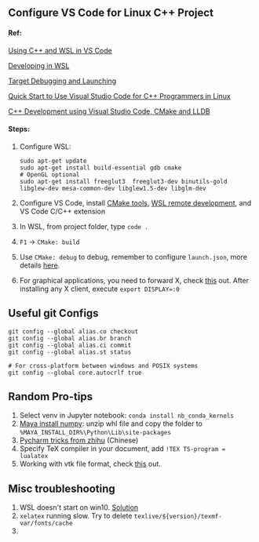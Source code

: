 ## Configure VS Code for Linux C++ Project

#### Ref:

[Using C++ and WSL in VS Code](https://code.visualstudio.com/docs/cpp/config-wsl)

[Developing in WSL](https://code.visualstudio.com/docs/remote/wsl)

[Target Debugging and Launching](https://vector-of-bool.github.io/docs/vscode-cmake-tools/debugging.html)

[Quick Start to Use Visual Studio Code for C++ Programmers in Linux](https://www.codeproject.com/Articles/1184735/Quick-Start-to-Use-Visual-Studio-Code-for-Cplusplu)

[C++ Development using Visual Studio Code, CMake and LLDB](https://medium.com/audelabs/c-development-using-visual-studio-code-cmake-and-lldb-d0f13d38c563)



#### Steps:

1. Configure WSL:

   ```
   sudo apt-get update
   sudo apt-get install build-essential gdb cmake
   # OpenGL optional
   sudo apt-get install freeglut3  freeglut3-dev binutils-gold libglew-dev mesa-common-dev libglew1.5-dev libglm-dev 
   ```

2. Configure VS Code, install [CMake tools](https://marketplace.visualstudio.com/items?itemName=vector-of-bool.cmake-tools), [WSL remote development](https://marketplace.visualstudio.com/items?itemName=ms-vscode-remote.vscode-remote-extensionpack), and VS Code C/C++ extension

3. In WSL, from project folder, type `code .`

4. `F1` -> `CMake: build`

5. Use `CMake: debug` to debug, remember to configure `launch.json`, more details [here](https://vector-of-bool.github.io/docs/vscode-cmake-tools/debugging.html#debugging).

6. For graphical applications, you need to forward X, check [this](https://virtualizationreview.com/articles/2018/01/30/hands-on-with-wsl-graphical-apps.aspx) out. After installing any X client, execute `export DISPLAY=:0`



## Useful git Configs

```
git config --global alias.co checkout
git config --global alias.br branch
git config --global alias.ci commit
git config --global alias.st status

# For cross-platform between windows and POSIX systems
git config --global core.autocrlf true
```



## Random Pro-tips

1. Select venv in Jupyter notebook: `conda install nb_conda_kernels`
2. [Maya install numpy](https://forums.autodesk.com/t5/maya-programming/guide-how-to-install-numpy-scipy-in-maya-windows-64-bit/td-p/5796722): unzip whl file and copy the folder to `%MAYA_INSTALL_DIR%\Python\Lib\site-packages`
3. [Pycharm tricks from zhihu](https://zhuanlan.zhihu.com/p/60383815) (Chinese)
4. Specify TeX compiler in your document, add `!TEX TS-program = lualatex`
5. Working with vtk file format, check [this](https://vtk.org/wp-content/uploads/2015/04/file-formats.pdf) out.



## Misc troubleshooting

1. WSL doesn't start on win10. [Solution](https://superuser.com/questions/1275505/wsl-bash-doesnt-start)
2. `xelatex` running slow. Try to delete `texlive/${version}/texmf-var/fonts/cache`
3. 